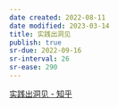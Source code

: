 ```yaml
---
date created: 2022-08-11
date modified: 2023-03-14
title: 实践出洞见
publish: true
sr-due: 2022-09-16
sr-interval: 26
sr-ease: 290
---
```

[实践出洞见 - 知乎](https://zhuanlan.zhihu.com/p/521844479)